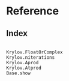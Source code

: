 # Reference

## Index

```@index
```

```@docs
Krylov.FloatOrComplex
Krylov.niterations
Krylov.Aprod
Krylov.Atprod
Base.show
```
